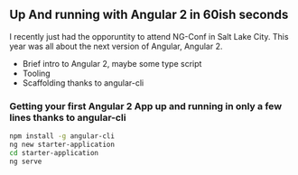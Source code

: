 ## Up And running with Angular 2 in 60ish seconds


I recently just had the opporuntity to attend NG-Conf in Salt Lake City. This year was all about the next version of Angular, Angular 2.


- Brief intro to Angular 2, maybe some type script
- Tooling
- Scaffolding thanks to angular-cli


### Getting your first Angular 2 App up and running in only a few lines thanks to angular-cli
```bash
npm install -g angular-cli
ng new starter-application
cd starter-application
ng serve
```
